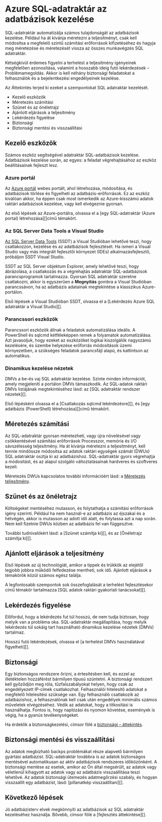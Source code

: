 <properties
   pageTitle="Azure SQL-adatraktár az adatbázisok kezelése |} Microsoft Azure"
   description="Áttekintése adatraktár SQL-adatbázisok kezelésében. DWUs és méretezési teljesítmény elérése érdekében a lekérdezési teljesítmény, jó biztonsági házirendek létrehozása és az adatbázis visszaállítása az adatvesztést vagy egy területi üzemszünetek hibaelhárítási-kezelő eszközök tartalmazza."
   services="sql-data-warehouse"
   documentationCenter="NA"
   authors="barbkess"
   manager="barbkess"
   editor=""/>

<tags
   ms.service="sql-data-warehouse"
   ms.devlang="NA"
   ms.topic="article"
   ms.tgt_pltfrm="NA"
   ms.workload="data-services"
   ms.date="08/16/2016"
   ms.author="barbkess;sonyama;"/>

# <a name="manage-databases-in-azure-sql-data-warehouse"></a>Azure SQL-adatraktár az adatbázisok kezelése

SQL-adatraktár automatizálja számos tulajdonságát az adatbázisok kezelése. Például ha át kívánja méretezni a teljesítményt, csak kell módosítsa a megfelelő szintű számítási erőforrások kifizetéséhez és hagyja meg méretezése és méretezését vissza az összes munkavégzés SQL adatraktár. 

Kétségkívül érdemes figyelni a terhelést a teljesítmény igényeinek megfelelően azonosítása, valamint a hosszabb ideig futó lekérdezések – Problémamegoldás. Akkor is kell néhány biztonsági feladatokat a felhasználók és a bejelentkezési engedélyeinek kezelése.

Az Áttekintés terjed ki ezeket a szempontokat SQL adatraktár kezelését.

- Kezelő eszközök
- Méretezés számítási
- Szünet és az önéletrajz
- Ajánlott eljárások a teljesítmény
- Lekérdezés figyelése
- Biztonsági
- Biztonsági mentési és visszaállítási

## <a name="management-tools"></a>Kezelő eszközök

Számos eszköz segítségével adatraktár SQL-adatbázisok kezelése. Adatbázisok kezelése során, az egyes: a feladat végrehajtásához az eszköz beállításainak fejleszt lesz.

### <a name="azure-portal"></a>Azure portál
Az [Azure portál][] webes portált, ahol létrehozása, módosítása, és adatbázisok törlése és figyelheti az adatbázis-erőforrások. Ez az eszköz kiválóan akkor, ha éppen csak most ismerkedik az Azure-kisszámú adatok raktári adatbázisok kezelése, vagy kell elvégeznie gyorsan.

Az első lépések az Azure-portálra, olvassa el a [egy SQL-adatraktár (Azure portal) létrehozása][]című témakört.

### <a name="sql-server-data-tools-in-visual-studio"></a>Az SQL Server Data Tools a Visual Studio
[Az SQL Server Data Tools][] (SSDT) a Visual Studióban lehetővé teszi, hogy csatlakozzon, kezelése és az adatbázisok fejlesztését. Ha ismeri a Visual Studio vagy más integrált fejlesztői környezet (IDEs) alkalmazásfejlesztő, próbáljon SSDT Visual Studio.

SSDT az SQL Server objektum Explorer, amely lehetővé teszi, hogy ábrázolása, a csatlakozás és a végrehajtás adatraktár SQL-adatbázisok parancsprogramok tartalmazza. Gyorsan SQL adatraktár szeretne csatlakozni, akkor is egyszerűen a **Megnyitás** gombra a Visual Studióban parancssávon, ha az adatbázis adatainak megtekintése a klasszikus Azure-portálon.  

Első lépések a Visual Studióban SSDT, olvassa el a [Lekérdezés Azure SQL adatraktár a Visual Studio][].

### <a name="command-line-tools"></a>Parancssori eszközök
Parancssori eszközök állnak a feladatok automatizálása ideális.  A PowerShell és sqlcmd kétféleképpen remek a folyamatok automatizálása.  Azt javasoljuk, hogy ezeket az eszközöket logikai kiszolgálók nagyszámú kezelésére, és üzembe helyezése erőforrás módosítások üzemi környezetben, a szükséges feladatok parancsfájl alapú, és kattintson az automatikus.

### <a name="dynamic-management-views"></a>Dinamikus kezelése nézetek 

DMVs a be-és vaj SQL adatraktár kezelése. Szinte minden információt, amely megjeleníti a portálon DMVs támaszkodik. Az SQL-adatok raktári DMVs listájának megtekintéséhez lásd: az [SQL adatraktár rendszer nézetek][].

Első lépésként olvassa el a [Csatlakozás sqlcmd lekérdezésre][], és [egy adatbázis (PowerShell) létrehozása][]című témakört.

## <a name="scale-compute"></a>Méretezés számítási

Az SQL-adatraktár gyorsan méretezheti, vagy újra növelésével vagy csökkentésével számítási erőforrások Processzor, memória és I/O sávszélesség teljesítmény. Ha át kívánja méretezni a teljesítményt, kell tennie mindössze módosítsa az adatok raktári egységek számát (DWUs) SQL adatraktár osztja ki az adatbázishoz. SQL-adatraktár gyors végrehajtja a módosítást, és az alapul szolgáló változtatásainak hardveres és szoftveres kezeli.

Méretezés DWUs kapcsolatos további információért lásd: a [Méretezés teljesítmény][].

##  <a name="pause-and-resume"></a>Szünet és az önéletrajz

Költségeket mentéséhez mutasson, és folytathatja a számítási erőforrások igény szerinti. Például ha nem használ-e az adatbázis az éjszakai és a hétvégén, akkor is mutasson az adott idő alatt, és folytassa azt a nap során. Nem kell fizetnie DWUs közben az adatbázis fel van függesztve.

További tudnivalókért lásd: a [Szünet számítja ki][], és az [Önéletrajz számítja ki][].

## <a name="performance-best-practices"></a>Ajánlott eljárások a teljesítmény

Első lépések az új technológiát, amikor a tippek és trükkök az elejétől legjobb jobbra működő felfedezése mentheti, sok idő.  Ajánlott eljárások a témakörök közül számos egész találja.

A legfontosabb szempontok sok összefoglalását a terhelést fejlesztésekor című témakör tartalmazza [SQL adatok raktári gyakorlati tanácsokat][].

## <a name="query-monitoring"></a>Lekérdezés figyelése

Előfordul, hogy a lekérdezés fut túl hosszú, de nem tudja biztosan, hogy melyik van a probléma oka. SQL-adatraktár megállapítása, hogy melyik lekérdezés túl sokáig tart használható dinamikus kezelése nézetek (DMVs) tartalmaz. 

Hosszú futó lekérdezések, olvassa el [a terhelést DMVs használatával figyelheti][].

## <a name="security"></a>Biztonsági

Egy biztonságos rendszere őrizni, a értesítésben kell, és ezzel az illetéktelen hozzáférést bármilyen típusú szüntetni. A biztonsági rendszert kell győződjön meg róla, tűzfalszabályokat helyen, hogy csak az engedélyezett IP-címek csatlakozhat. Felhasználói hitelesítő adatokat a megfelelő hitelesítési szüksége van. Egy felhasználó csatlakozik az adatbázishoz, a felhasználónak kell csak után engedélyek minimális számos műveletek elvégzéséhez. Védik az adatokat, hogy a titkosítási is használhatja. Fontos is, hogy naplózási és nyomon követése, események is végig, ha a gyanús tevékenységeket.

Ha érdeklik a biztonságkezelési, címsor fölé a [biztonsági – áttekintés][].

## <a name="backup-and-restore"></a>Biztonsági mentési és visszaállítási

Az adatok megbízható backps problémákat része alapvető bármilyen gyártási adatbázist. SQL-adatraktár továbbra is az adatok biztonságos mentésével automatikusan az aktív adatbázisok rendszeres időközönként. A biztonsági mentése az esetek, amikor az Ön által megsérült, az adatok vagy véletlenül kihagyott az adatok vagy az adatbázis visszaállítása teszi lehetővé.  Az adatok biztonsági ütemezés adatmegőrzési szabály, és hogyan visszaállít egy adatbázist, lásd: [pillanatkép visszaállítani][].

## <a name="next-steps"></a>Következő lépések
Jó adatbázisterv elvek megkönnyíti az adatbázisok az SQL adatraktár kezeléséhez használja. Bővebb, címsor fölé a [fejlesztés áttekintése][].

<!--Image references-->

<!--Article references-->
[Hozzon létre egy SQL-adatraktár (Azure Portal)]: sql-data-warehouse-get-started-provision.md
[Hozzon létre egy adatbázist (PowerShell)]: sql-data-warehouse-get-started-provision-powershell
[connection]: sql-data-warehouse-develop-connections.md
[Lekérdezés Azure SQL-adatraktár a Visual Studio]: sql-data-warehouse-query-visual-studio.md
[Csatlakozás és a lekérdezés sqlcmd]: sql-data-warehouse-get-started-connect-sqlcmd.md
[Fejlesztési – áttekintés]: sql-data-warehouse-overview-develop.md
[Figyelheti a terhelést DMVs használatával]: sql-data-warehouse-manage-monitor.md
[Szünet számítási]: sql-data-warehouse-manage-compute-overview.md#pause-compute-bk
[Pillanatkép visszaállítása]: sql-data-warehouse-restore-database-overview.md
[Önéletrajz számítási]: sql-data-warehouse-manage-compute-overview.md#resume-compute-performance-bk
[Méretezés teljesítmény]: sql-data-warehouse-manage-compute-overview.md#scale-performance-bk
[Biztonsági – áttekintés]: sql-data-warehouse-overview-manage-security.md
[Ajánlott eljárások a SQL-adatok raktári]: sql-data-warehouse-best-practices.md
[SQL-adatraktár rendszer nézetek]: sql-data-warehouse-reference-tsql-system-views.md

<!--MSDN references-->
[Az SQL Server Data Tools]: https://msdn.microsoft.com/library/mt204009.aspx

<!--Other web references-->
[Azure portál]: http://portal.azure.com/

